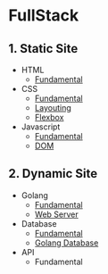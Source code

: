 # FullStack

## 1. Static Site

- HTML
  - [Fundamental](static-site/html/fundamental.md)
- CSS
  - [Fundamental](static-site/css/fundamental.md)
  - [Layouting](static-site/css/layouting.md)
  - [Flexbox](static-site/css/flexbox.md)
- Javascript
  - [Fundamental](static-site/javascript/fundamental.md)
  - [DOM](static-site/javascript/dom.md)

## 2. Dynamic Site

- Golang
  - [Fundamental](dynamic-site/golang/fundamental.md)
  - [Web Server](dynamic-site/golang/web-server.md)
- Database
  - [Fundamental](dynamic-site/database/fundamental.md)
  - [Golang Database](dynamic-site/database/golang-database.md)
- API
  - Fundamental
